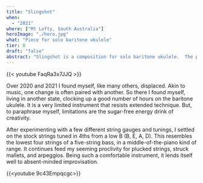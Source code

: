 ```yaml
---
title: "Slingshot"
when: 
  - "2021"
where: ["Mt Lofty, South Australia"]
heroImage: "./hero.jpg"
what: "Piece for solo baritone ukulele"
tier: 0
draft: "false"
abstract: "Slingshot is a composition for solo baritone ukulele.  The piece is structured around a three-over-four polyrhythm, and  it is situated somewhere within a progressive/minimalist/folk genre Venn diagram." 
---
```

{{< youtube FaqRa3x7JJQ >}}
 
Over 2020 and 2021 I found myself, like many others, displaced.  Akin to music, one change is often paired with another.  So there  I found myself, living in another state, clocking up a good number of hours on the baritone ukulele.  It is a very limited instrument that resists extended technique.  But, to paraphrase myself, limitations are the sugar-free energy drink of creativity.

After experimenting with a few different string gauges and tunings, I settled on the stock strings tuned in 4ths from a low B (B, E, A, D).  This resembles the lowest four strings of a five-string bass, in a middle-of-the-piano kind of range. It continues feed my seeming proclivity for plucked strings, struck mallets, and arpeggios.  Being such a comfortable instrument, it lends itself well to absent-minded improvisation.

{{<youtube 9c43Empqcgc>}}

